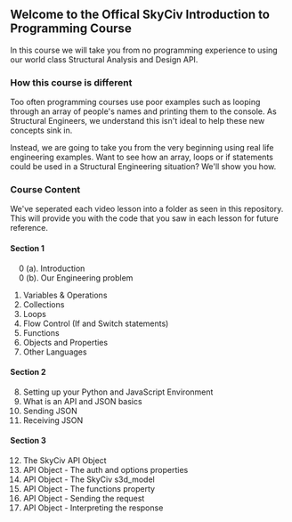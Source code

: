 ## Welcome to the Offical SkyCiv Introduction to Programming Course

In this course we will take you from no programming experience to using our world class Structural Analysis and Design API.

### How this course is different

Too often programming courses use poor examples such as looping through an array of people's names and printing them to the console. As Structural Engineers, we understand this isn't ideal to help these new concepts sink in. 

Instead, we are going to take you from the very beginning using real life engineering examples. Want to see how an array, loops or if statements could be used in a Structural Engineering situation? We'll show you how.

### Course Content

We've seperated each video lesson into a folder as seen in this repository. This will provide you with the code that you saw in each lesson for future reference.

#### Section 1
&nbsp;&nbsp;&nbsp;&nbsp;0 (a). Introduction<br/>
&nbsp;&nbsp;&nbsp;&nbsp;0 (b). Our Engineering problem
1.  Variables & Operations
2.  Collections
3.  Loops
4.  Flow Control (If and Switch statements)
5.  Functions
6.  Objects and Properties
7.  Other Languages

#### Section 2
8.  Setting up your Python and JavaScript Environment
9.  What is an API and JSON basics
10. Sending JSON
11. Receiving JSON

#### Section 3
12. The SkyCiv API Object
13. API Object - The auth and options properties
14. API Object - The SkyCiv s3d_model
15. API Object - The functions property
16. API Object - Sending the request
17. API Object - Interpreting the response